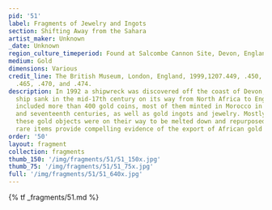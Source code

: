```yaml
---
pid: '51'
label: Fragments of Jewelry and Ingots
section: Shifting Away from the Sahara
artist_maker: Unknown
_date: Unknown
region_culture_timeperiod: Found at Salcombe Cannon Site, Devon, England
medium: Gold
dimensions: Various
credit_line: The British Museum, London, England, 1999,1207.449, .450, .460, .461,
  .465, .470, and .474.
description: In 1992 a shipwreck was discovered off the coast of Devon, England. The
  ship sank in the mid-17th century on its way from North Africa to England. Its cargo
  included more than 400 gold coins, most of them minted in Morocco in the sixteenth
  and seventeenth centuries, as well as gold ingots and jewelry. Mostly worn and broken,
  these gold objects were on their way to be melted down and repurposed. Today, these
  rare items provide compelling evidence of the export of African gold to Europe.
order: '50'
layout: fragment
collection: fragments
thumb_150: '/img/fragments/51/51_150x.jpg'
thumb_75: '/img/fragments/51/51_75x.jpg'
full: '/img/fragments/51/51_640x.jpg'
---
```

{% tf _fragments/51.md %}